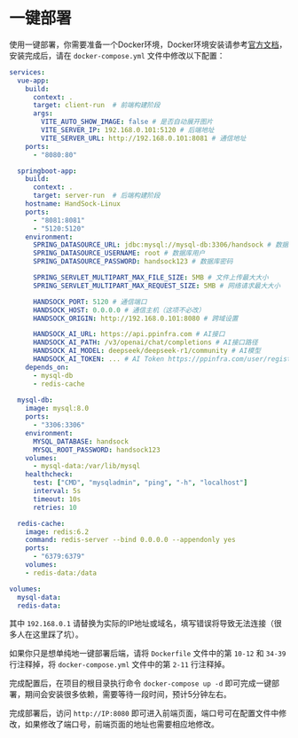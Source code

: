# 一键部署

使用一键部署，你需要准备一个Docker环境，Docker环境安装请参考[官方文档](https://docs.docker.com/get-docker/)，安装完成后，请在 `docker-compose.yml` 文件中修改以下配置：

```yml
services:
  vue-app:
    build:
      context: .
      target: client-run  # 前端构建阶段
      args:
        VITE_AUTO_SHOW_IMAGE: false # 是否自动展开图片
        VITE_SERVER_IP: 192.168.0.101:5120 # 后端地址
        VITE_SERVER_URL: http://192.168.0.101:8081 # 通信地址
    ports:
      - "8080:80"

  springboot-app:
    build:
      context: .
      target: server-run  # 后端构建阶段
    hostname: HandSock-Linux
    ports:
      - "8081:8081"
      - "5120:5120"
    environment:
      SPRING_DATASOURCE_URL: jdbc:mysql://mysql-db:3306/handsock # 数据库连接URL
      SPRING_DATASOURCE_USERNAME: root # 数据库用户
      SPRING_DATASOURCE_PASSWORD: handsock123 # 数据库密码

      SPRING_SERVLET_MULTIPART_MAX_FILE_SIZE: 5MB # 文件上传最大大小
      SPRING_SERVLET_MULTIPART_MAX_REQUEST_SIZE: 5MB # 网络请求最大大小

      HANDSOCK_PORT: 5120 # 通信端口
      HANDSOCK_HOST: 0.0.0.0 # 通信主机（这项不必改）
      HANDSOCK_ORIGIN: http://192.168.0.101:8080 # 跨域设置

      HANDSOCK_AI_URL: https://api.ppinfra.com # AI接口
      HANDSOCK_AI_PATH: /v3/openai/chat/completions # AI接口路径
      HANDSOCK_AI_MODEL: deepseek/deepseek-r1/community # AI模型
      HANDSOCK_AI_TOKEN: ... # AI Token https://ppinfra.com/user/register?invited_by=UUC4HY
    depends_on:
      - mysql-db
      - redis-cache
      
  mysql-db:
    image: mysql:8.0
    ports:
      - "3306:3306"
    environment:
      MYSQL_DATABASE: handsock
      MYSQL_ROOT_PASSWORD: handsock123
    volumes:
      - mysql-data:/var/lib/mysql
    healthcheck:
      test: ["CMD", "mysqladmin", "ping", "-h", "localhost"]
      interval: 5s
      timeout: 10s
      retries: 10

  redis-cache:
    image: redis:6.2
    command: redis-server --bind 0.0.0.0 --appendonly yes
    ports:
      - "6379:6379"
    volumes:
    - redis-data:/data

volumes:
  mysql-data:
  redis-data:
```

其中 `192.168.0.1` 请替换为实际的IP地址或域名，填写错误将导致无法连接（很多人在这里踩了坑）。

如果你只是想单纯地一键部署后端，请将 `Dockerfile` 文件中的第 `10-12` 和 `34-39` 行注释掉，将 `docker-compose.yml` 文件中的第 `2-11` 行注释掉。

完成配置后，在项目的根目录执行命令 `docker-compose up -d` 即可完成一键部署，期间会安装很多依赖，需要等待一段时间，预计5分钟左右。

完成部署后，访问 `http://IP:8080` 即可进入前端页面，端口号可在配置文件中修改，如果修改了端口号，前端页面的地址也需要相应地修改。